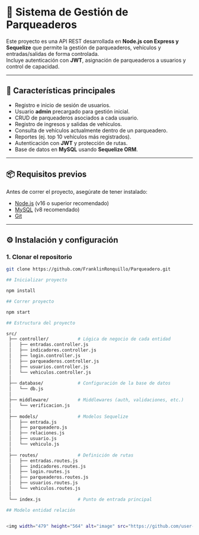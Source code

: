# 🚗 Sistema de Gestión de Parqueaderos

Este proyecto es una API REST desarrollada en **Node.js con Express y Sequelize** que permite la gestión de parqueaderos, vehículos y entradas/salidas de forma controlada.  
Incluye autenticación con **JWT**, asignación de parqueaderos a usuarios y control de capacidad.

---

## 📌 Características principales
- Registro e inicio de sesión de usuarios.
- Usuario **admin** precargado para gestión inicial.
- CRUD de parqueaderos asociados a cada usuario.
- Registro de ingresos y salidas de vehículos.
- Consulta de vehículos actualmente dentro de un parqueadero.
- Reportes (ej. top 10 vehículos más registrados).
- Autenticación con **JWT** y protección de rutas.
- Base de datos en **MySQL** usando **Sequelize ORM**.

---

## 📦 Requisitos previos
Antes de correr el proyecto, asegúrate de tener instalado:

- [Node.js](https://nodejs.org/) (v16 o superior recomendado)  
- [MySQL](https://dev.mysql.com/downloads/) (v8 recomendado)  
- [Git](https://git-scm.com/)  

---

## ⚙️ Instalación y configuración

### 1. Clonar el repositorio
```bash
git clone https://github.com/FranklinRonquillo/Parqueadero.git

## Inicializar proyecto

npm install

## Correr proyecto

npm start

## Estructura del proyecto

src/
 ├── controller/           # Lógica de negocio de cada entidad
 │   ├── entradas.controller.js
 │   ├── indicadores.controller.js
 │   ├── login.controller.js
 │   ├── parqueaderos.controller.js
 │   ├── usuarios.controller.js
 │   └── vehiculos.controller.js
 │
 ├── database/             # Configuración de la base de datos
 │   └── db.js
 │
 ├── middleware/           # Middlewares (auth, validaciones, etc.)
 │   └── verificacion.js
 │
 ├── models/               # Modelos Sequelize
 │   ├── entrada.js
 │   ├── parqueadero.js
 │   ├── relaciones.js
 │   ├── usuario.js
 │   └── vehiculo.js
 │
 ├── routes/               # Definición de rutas
 │   ├── entradas.routes.js
 │   ├── indicadores.routes.js
 │   ├── login.routes.js
 │   ├── parqueaderos.routes.js
 │   ├── usuarios.routes.js
 │   └── vehiculos.routes.js
 │
 └── index.js              # Punto de entrada principal

## Modelo entidad relación


<img width="479" height="564" alt="image" src="https://github.com/user-attachments/assets/38628bd1-00f1-4aeb-a5e8-f21e039844ec" />


